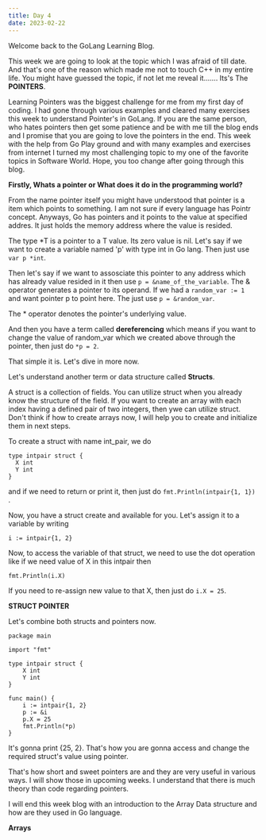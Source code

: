 ```yaml
---
title: Day 4
date: 2023-02-22
---
```


Welcome back to the GoLang Learning Blog. 

This week we are going to look at the topic which I was afraid of till date. And that's one of the reason which made me not to touch C++ in my entire life.
You might have guessed the topic, if not let me reveal it....... Its's The **POINTERS**.

Learning Pointers was the biggest challenge for me from my first day of coding. I had gone through various examples and cleared many exercises this week to
understand Pointer's in GoLang. If you are the same person, who hates pointers then get some patience and be with me till the blog ends and I promise that you
are going to love the pointers in the end. This week with the help from Go Play ground and with many examples and exercises from internet I turned my most
challenging topic to my one of the favorite topics in Software World. Hope, you too change after going through this blog.

**Firstly, Whats a pointer or What does it do in the programming world?**

From the name pointer itself you might have understood that pointer is a item which points to something. I am not sure if every language has Pointr concept.
Anyways, Go has pointers and it points to the value at specified addres. It just holds the memory address where the value is resided.

The type \*T is a pointer to a T value. Its zero value is nil.
Let's say if we want to create a variable named 'p' with type int in Go lang. Then just use ```var p *int```.

Then let's say if we want to assosciate this pointer to any address which has already value resided in it then use ```p = &name_of_the_variable```. 
The & operator generates a pointer to its operand. If we had a ```random_var := 1``` and want pointer p to point here. The just use ```p = &random_var```.

The \* operator denotes the pointer's underlying value. 

And then you have a term called **dereferencing** which means if you want to change the value of random_var which we created above through the pointer, then just do 
```*p = 2```.

That simple it is. Let's dive in more now.

Let's understand another term or data structure called **Structs**.

A struct is a collection of fields. You can utilize struct when you already know the structure of the field. If you want to create an array with each index having a 
defined pair of two integers, then ywe can utilize struct. Don't think if how to create arrays now, I will help you to create and initialize them in next steps.

To create a struct with name int_pair, we do 

```
type intpair struct {
  X int
  Y int
}
``` 

and if we need to return or print it, then just do ```fmt.Println(intpair{1, 1})``` .

Now, you have a struct create and available for you. 
Let's assign it to a variable by writing 
```
i := intpair{1, 2}
```
Now, to access the variable of that struct, we need to use the dot operation like if we need value of X in this intpair then 
```
fmt.Println(i.X)
```
If you need to re-assign new value to that X, then just do ```i.X = 25```.

**STRUCT POINTER**

Let's combine both structs and pointers now. 

```
package main

import "fmt"

type intpair struct {
	X int
	Y int
}

func main() {
	i := intpair{1, 2}
	p := &i
	p.X = 25
	fmt.Println(*p)
}

```
It's gonna print {25, 2}. That's how you are gonna access and change the required struct's value using pointer.

That's how short and sweet pointers are and they are very useful in various ways. I will show those in upcoming weeks. I understand that there is much theory than code regarding pointers.

I will end this week blog with an introduction to the Array Data structure and how are they used in Go language.

**Arrays**









